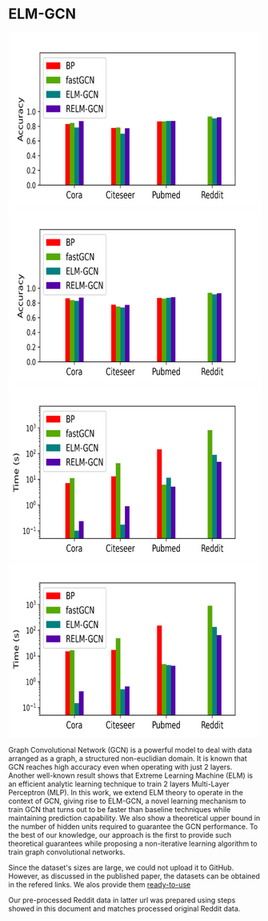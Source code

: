 # ELM-GCN

<p align="center">
<img src="Files/acc_Inductive.png" height=350>
<img src="Files/acc_Transductive.png" height=350>
<img src="Files/time_Inductive.png" height=350>
<img src="Files/time_Transductive.png" height=350>
</p>

Graph Convolutional Network (GCN) is a powerful model to deal with data arranged as a graph, a structured non-euclidian domain. It is known that GCN reaches high accuracy even when operating with just 2 layers. Another well-known result shows that Extreme Learning Machine (ELM) is an efficient analytic learning technique to train 2 layers Multi-Layer Perceptron (MLP). In this work, we extend ELM theory to operate in the context of GCN, giving rise to ELM-GCN, a novel learning mechanism to train GCN that turns out to be faster than baseline techniques while maintaining prediction capability. We also show a theoretical upper bound in the number of hidden units required to guarantee the GCN performance. To the best of our knowledge, our approach is the first to provide such theoretical guarantees while proposing a non-iterative learning algorithm to train graph convolutional networks.

Since the dataset's sizes are large, we could not upload it to GitHub. However, as discussed in the published paper, the datasets can be obtained in the refered links. We alos provide them
[ready-to-use](https://drive.google.com/drive/u/9/folders/1OiYjogJyrThXgkoleuzRVZ_C5ZtPNTg3)

Our pre-processed Reddit data in latter url was prepared using steps showed in this document and matches processed original Reddit data.
